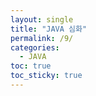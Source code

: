 ```yaml
---
layout: single
title: "JAVA 심화"
permalink: /9/
categories:
  - JAVA
toc: true
toc_sticky: true
---
```


